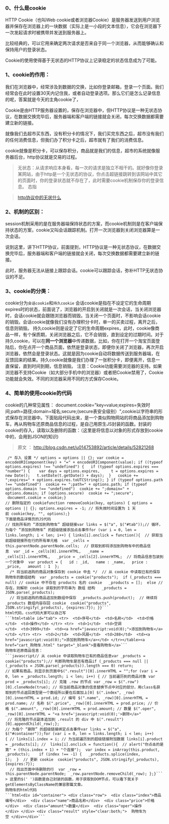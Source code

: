 ### 0、什么是cookie

HTTP Cookie（也叫Web cookie或者浏览器Cookie）是服务器发送到用户浏览器并保存在浏览器上的一块数据（实际上是一小段的文本信息），它会在浏览器下一次发起请求时被携带并发送到服务器上。

比较经典的，可以它用来确定两次请求是否来自于同一个浏览器，从而能够确认和保持用户的登录状态。

Cookie的使用使得基于无状态的HTTP协议上记录稳定的状态信息成为了可能。

### 1、cookie的作用：

我们在浏览器中，经常涉及到数据的交换，比如你登录邮箱，登录一个页面。我们经常会在此时设置30天内记住我，或者自动登录选项。那么它们是怎么记录信息的呢，答案就是今天的主角cookie了，

Cookie是由HTTP服务器设置的，保存在浏览器中，但HTTP协议是一种无状态协议，在数据交换完毕后，服务器端和客户端的链接就会关闭，每次交换数据都需要建立新的链接。

就像我们去超市买东西，没有积分卡的情况下，我们买完东西之后，超市没有我们的任何消费信息，但我们办了积分卡之后，超市就有了我们的消费信息。

cookie就像是积分卡，可以保存积分，商品就是我们的信息，超市的系统就像服务器后台，http协议就是交易的过程。

> 无状态：从请求响应本身看，每一次的请求是独立不相干的。就好像你登录某网站，由于http是一个无状态的协议，你点击超链接跳转到该网站中其它的页面时，你的登录状态就不存在了，此时需要cookie机制保存你的登录信息。
态指

> [http协议中的无状什么](http://www.cnblogs.com/bellkosmos/p/5237146.html)

### 2、机制的区别：

session机制采用的是在服务器端保持状态的方案，而cookie机制则是在客户端保持状态的方案，cookie又叫会话跟踪机制。打开一次浏览器到关闭浏览器算是一次会话。

说到这里，讲下HTTP协议，前面提到，HTTP协议是一种无状态协议，在数据交换完毕后，服务器端和客户端的链接就会关闭，每次交换数据都需要建立新的链接。

此时，服务器无法从链接上跟踪会话。cookie可以跟踪会话，弥补HTTP无状态协议的不足。

### 3、cookie的分类：
cookie分为`会话cookie`和`持久cookie`
会话cookie是指在不设定它的生命周期expires时的状态，前面说了，浏览器的开启到关闭就是一次会话，当关闭浏览器时，会话cookie就会跟随浏览器而销毁。当关闭一个页面时，不影响会话cookie的销毁。会话cookie就像我们没有办理积分卡时，单一的买卖过程，离开之后，信息则销毁。
持久cookie则是设定了它的生命周期expires，此时，cookie像商品一样，有个保质期，关闭浏览器之后，它不会销毁，直到设定的过期时间。对于持久cookie，可以在**同一个浏览器**中传递数据，比如，你在打开一个淘宝页面登陆后，你在点开一个商品页面，依然是登录状态，即便你关闭了浏览器，再次开启浏览器，依然会是登录状态。这就是因为cookie自动将数据传送到服务器端，在反馈回来的结果。持久cookie就像是我们办理了一张积分卡，即便离开，信息一直保留，直到时间到期，信息销毁。
注意：Cookie功能需要浏览器的支持。如果浏览器不支持Cookie（如大部分手机中的浏览器）或者把Cookie禁用了，Cookie功能就会失效。不同的浏览器采用不同的方式保存Cookie。
### 4、简单的使用cookie的代码
cookie的几种常见属性： document.cookie="key=value;expires=失效时间;path=路径;domain=域名;secure;(secure表安全级别）",cookie以字符串的形式保存在浏览器中。下面贴段代码出来，是一个类似购物网站的将商品添加到购物车，再从购物车还原商品信息的过程，是自己用原生JS封装的函数。封装的cookie的存入，读取以及删除的函数：（这里是将信息以对象的形式存放到cookie中的，会用到JSON的知识)
> 原文 ： http://blog.csdn.net/u014753892/article/details/52821268
```javascript// key : cookie 名// value : cookie 值// options : 可选配置参数//  options = {//   expires : 7|new Date(), // 失效时间//   path : "/", // 路径//   domain : "", // 域名//   secure : true // 安全连接//  }function cookie(key, value, options) { /* read 读取 */ // 如果没有传递 value ，则表示根据 key 读取 cookie 值 if (typeof value === "undefined") { // 读取  var cookies = document.cookie.split("; ");  for (var i = 0, len = cookies.length; i < len; i++) {   var cookie = cookies[i].split("=");   if (decodeURIComponent(cookie[0]) === key) {    return decodeURIComponent(cookie[1]);   }  }  return null; }
 /* 存入 设置 */ options = options || {}; var cookie = encodeURIComponent(key) + "=" + encodeURIComponent(value); if ((typeof options.expires) !== "undefined") {   if (typeof options.expires === "number") {    var days = options.expires,     t = options.expires = new Date();   t.setDate(t.getDate() + days);  }   cookie += ";expires=" + options.expires.toUTCString(); } if (typeof options.path !== "undefined")  cookie += ";path=" + options.path; if (typeof options.domain !== "undefined")  cookie += ";domain=" + options.domain; if (options.secure)  cookie += ";secure";
 document.cookie = cookie;}
// 删除指定的 cookiefunction removeCookie(key, options) { options = options || {}; options.expires = -1; // 将失效时间设置为 1 天前 cookie(key, "", options);}
下面是商品详情页的JS代码 
// 找到所有的 “添加到购物车” 超级链接var links = $("a", $("#tab"));// 循环，为每个 “添加到购物车” 的超级链接添加点击事件for (var i = 0, len = links.length; i < len; i++) { links[i].onclick = function(){  // 获取当前超级链接所在行的所有单元格  var _cells = this.parentNode.parentNode.cells;  // 获取到即将添加到购物车中的商品信息  var _id = _cells[0].innerHTML,   _name = _cells[1].innerHTML,   _price = _cells[2].innerHTML;  // 将商品信息包装到一个对象中  var product = {   id : _id,   name : _name,   price : _price,   amount : 1  };
  /* 将当前选购的商品对象保存到 cookie 中去 */  // 从 cookie 中读取已有的保存购物车的数组结构  var _products = cookie("products");  if (_products === null) // cookie 中不存在 products 名的 cookie   _products = [];  else // 存在，则解析 cookie 读取到的字符串为 数组 结构   _products = JSON.parse(_products);
  // 将当前选购的商品追加到数组中保存  _products.push(product);  // 继续将 _products 数组内容存回 cookie  cookie("products", JSON.stringify(_products), {expires:7}); }}```
html代码，css代码大家可以自己写 
```html<table id="tab"> <tr>  <td>序号</td>  <td>名称</td>  <td>价格</td>  <td>操作</td> </tr> <tr>  <td>1</td>  <td>空调</td>  <td>3999</td>  <td><a href="javascript:void(0);">添加到购物车</a></td> </tr> <tr>  <td>2</td>  <td>风扇</td>  <td>288</td>  <td><a href="javascript:void(0);">添加到购物车</a></td> </tr></table><a href="cart_购物车.html" target="_blank">查看购物车</a>```
购物车还原商品信息： 
```javascript// 从 cookie 中读取购物车已有的商品信息var _products = cookie("products");// 判断购物车是否有商品if (_products === null || (_products = JSON.parse(_products)).length === 0) return;
// 如果有商品，则显示到页面中$(".result")[0].innerHTML = "";for (var i = 0, len = _products.length; i < len; i++) { // 当前遍历到的商品对象 var prod = _products[i]; // 克隆 .row 的节点 var _row = $(".row")[0].cloneNode(true); // 将当前商品对象的信息替换节点中对应的部分，用class名获取到的节点返回类型是一个数组所以要在后面加上[0] $(".index", _row)[0].innerHTML = prod.id; // 编号 $(".name", _row)[0].innerHTML = prod.name; // 名称 $(".price", _row)[0].innerHTML = prod.price; // 价格 $(".amount", _row)[0].innerHTML = prod.amount; // 数量 $(".oper", _row)[0].innerHTML = "<a href='javascript:void(0);'>删除</a>"
 // 将克隆的节点副本追加到 .result 的 div 中 $(".result")[0].appendChild(_row);};
// 为每个 “删除” 的超级链接绑定点击事件var links = $("a", $("#container"));for (var i = 0, len = links.length; i < len; i++) { // links[i].index = i; // 为当前遍历到的超级链接附加数据 links[i].product = _products[i]; //  links[i].onclick = function(){  // alert("你点击的是第" + (this.index + 1) + "个连接");  var index = inArray(this.product, _products);    if (index !== -1) {   _products.splice(index, 1);  }  // 更新 cookie  cookie("products", JSON.stringify(_products), {expires:7});
  // 找出页面中待删除的行  var _row = this.parentNode.parentNode;  _row.parentNode.removeChild(_row); };}```
> 这里的$(' ')函数是自己封装的函数，用于获取到DOM节点，可以看下我关于getElementsByClassName的兼容那篇文章。 
购物车的html代码
```html<div id="container"> <div class="row">  <div class="index">商品编号</div>  <div class="name">商品名称</div>  <div class="price">价格</div>  <div class="amount">数量</div>  <div class="oper">操作</div> </div> <div class="result" style="clear:both;">  购物车为空 </div></div>```
